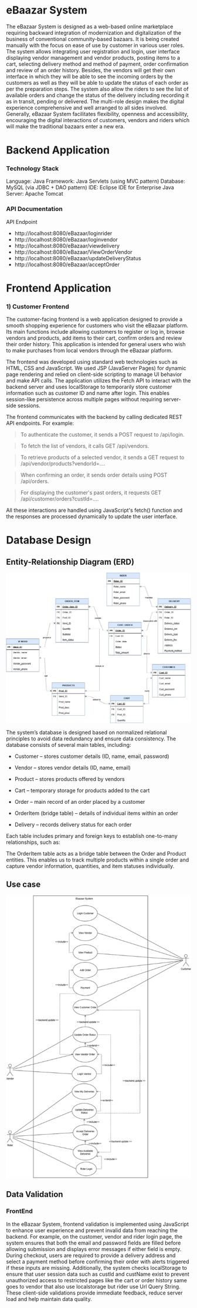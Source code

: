 # eBaazar System
The eBazaar System is designed as a web-based online marketplace requiring backward integration of modernization and digitalization of the business of conventional community-based bazaars. It is being created manually with the focus on ease of use by customer in various user roles. The system allows integrating user registration and login, user interface displaying vendor management and vendor products, posting items to a cart, selecting delivery method and method of payment, order confirmation and review of an order history. Besides, the vendors will get their own interface in which they will be able to see the incoming orders by the customers as well as they will be able to update the status of each order as per the preparation steps. The system also allow the riders to see the list of available orders and change the status of the delivery including recording it as in transit, pending or delivered. The multi-role design makes the digital experience comprehensive and well arranged to all sides involved. Generally, eBazaar System facilitates flexibility, openness and accessibility, encouraging the digital interactions of customers, vendors and riders which will make the traditional bazaars enter a new era.

# Backend Application
### Technology Stack
Language: Java
Framework: Java Servlets (using MVC pattern)
Database: MySQL (via JDBC + DAO pattern)
IDE: Eclipse IDE for Enterprise Java
Server: Apache Tomcat

### API Documentation
API Endpoint
- http://localhost:8080/eBazaar/loginrider
- http://localhost:8080/eBazaar/loginvendor
- http://localhost:8080/eBazaar/viewdelivery
- http://localhost:8080/eBazaar/ViewOrderVendor
- http://localhost:8080/eBazaar/updateDeliveryStatus
- http://localhost:8080/eBazaar/acceptOrder




# Frontend Application
### 1) Customer Frontend
   The customer-facing frontend is a web application designed to provide a smooth shopping experience for customers who visit the eBazaar platform. Its main functions include allowing customers to register or log in, browse vendors and products, add items to their cart, confirm orders and review their order history. This application is intended for general users who wish to make purchases from local vendors through the eBazaar platform.

The frontend was developed using standard web technologies such as HTML, CSS and JavaScript. We used JSP (JavaServer Pages) for dynamic page rendering and relied on client-side scripting to manage UI behavior and make API calls. The application utilizes the Fetch API to interact with the backend server and uses localStorage to temporarily store customer information such as customer ID and name after login. This enables session-like persistence across multiple pages without requiring server-side sessions.

The frontend communicates with the backend by calling dedicated REST API endpoints. For example:

  > To authenticate the customer, it sends a POST request to /api/login.

  > To fetch the list of vendors, it calls GET /api/vendors.

  > To retrieve products of a selected vendor, it sends a GET request to /api/vendor/products?vendorId=....

  > When confirming an order, it sends order details using POST /api/orders.

  > For displaying the customer's past orders, it requests GET /api/customer/orders?custId=....

All these interactions are handled using JavaScript's fetch() function and the responses are processed dynamically to update the user interface.

# Database Design
## Entity-Relationship Diagram (ERD)
![eBazaar ERD](ERDeBazaar.jpg)

The system’s database is designed based on normalized relational principles to avoid data redundancy and ensure data consistency. The database consists of several main tables, including:

- Customer – stores customer details (ID, name, email, password)

- Vendor – stores vendor details (ID, name, email)

- Product – stores products offered by vendors

- Cart – temporary storage for products added to the cart

- Order – main record of an order placed by a customer

- OrderItem (bridge table) – details of individual items within an order

- Delivery – records delivery status for each order

Each table includes primary and foreign keys to establish one-to-many relationships, such as:

The OrderItem table acts as a bridge table between the Order and Product entities. This enables us to track multiple products within a single order and capture vendor information, quantities, and item statuses individually.


## Use case
![eBazaar Use Case](UseCase.jpg)

## Data Validation

### FrontEnd
In the eBazaar System, frontend validation is implemented using JavaScript to enhance user experience and prevent invalid data from reaching the backend. For example, on the customer, vendor and rider login page, the system ensures that both the email and password fields are filled before allowing submission and displays error messages if either field is empty. During checkout, users are required to provide a delivery address and select a payment method before confirming their order with alerts triggered if these inputs are missing. Additionally, the system checks localStorage to ensure that user session data such as custId and custName exist to  prevent unauthorized access to restricted pages like the cart or order history same goes to vendor that also use localstorage but rider use Url Query String. These client-side validations provide immediate feedback, reduce server load and help maintain data quality.


